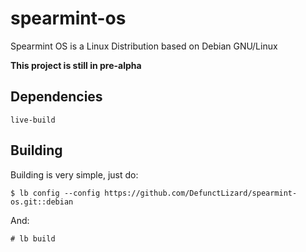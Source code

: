 # spearmint-os
Spearmint OS is a Linux Distribution based on Debian GNU/Linux

**This project is still in pre-alpha**

## Dependencies
```
live-build
```

## Building
Building is very simple, just do:
```
$ lb config --config https://github.com/DefunctLizard/spearmint-os.git::debian
```
And:
```
# lb build
```
